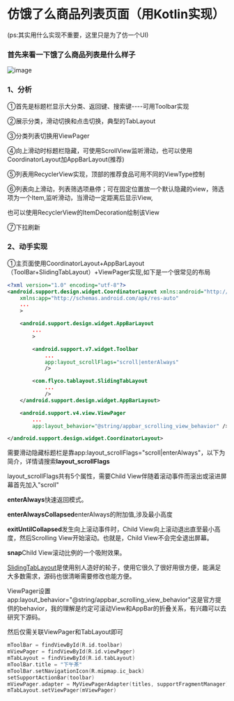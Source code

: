 # 仿饿了么商品列表页面（用Kotlin实现）
(ps:其实用什么实现不重要，这里只是为了仿一个UI)

### 首先来看一下饿了么商品列表是什么样子

![image](https://github.com/leiyun1993/ELeMaList/raw/master/screenshot/1.gif)

### 1、分析
①首先是标题栏显示大分类、返回键、搜索键----可用Toolbar实现

②展示分类，滑动切换和点击切换，典型的TabLayout

③分类列表切换用ViewPager

④向上滑动时标题栏隐藏，可使用ScrollView监听滑动，也可以使用CoordinatorLayout加AppBarLayout(推荐)

⑤列表用RecyclerView实现，顶部的推荐食品可用不同的ViewType控制

⑥列表向上滑动，列表筛选项悬停；可在固定位置放一个默认隐藏的view，筛选项为一个Item,监听滑动，当滑动一定距离后显示View,

也可以使用RecyclerView的ItemDecoration绘制该View

⑦下拉刷新

### 2、动手实现
①主页面使用CoordinatorLayout+AppBarLayout（ToolBar+SlidingTabLayout）+ViewPager实现,如下是一个很常见的布局

```xml
<?xml version="1.0" encoding="utf-8"?>
<android.support.design.widget.CoordinatorLayout xmlns:android="http://schemas.android.com/apk/res/android"
    xmlns:app="http://schemas.android.com/apk/res-auto"
    ...
    >

    <android.support.design.widget.AppBarLayout
        ...
        >

        <android.support.v7.widget.Toolbar
            ...
            app:layout_scrollFlags="scroll|enterAlways"
            />

        <com.flyco.tablayout.SlidingTabLayout
            ...
            />
    </android.support.design.widget.AppBarLayout>

    <android.support.v4.view.ViewPager
        ...
        app:layout_behavior="@string/appbar_scrolling_view_behavior" />

</android.support.design.widget.CoordinatorLayout>

```

需要滑动隐藏标题栏是靠app:layout_scrollFlags="scroll|enterAlways"，以下为简介，详情请搜索**layout_scrollFlags**

layout_scrollFlags共有5个属性，需要Child View伴随着滚动事件而滚出或滚进屏幕首先加入"scroll"

**enterAlways**快速返回模式。

**enterAlwaysCollapsed**enterAlways的附加值,涉及最小高度

**exitUntilCollapsed**发生向上滚动事件时，Child View向上滚动退出直至最小高度，然后Scrolling View开始滚动。也就是，Child View不会完全退出屏幕。

**snap**Child View滚动比例的一个吸附效果。

[SlidingTabLayout](https://github.com/H07000223/FlycoTabLayout)是使用别人造好的轮子，使用它很久了很好用很方便，能满足大多数需求，源码也很清晰需要修改也能方便。

ViewPager设置app:layout_behavior="@string/appbar_scrolling_view_behavior"这是官方提供的behavior，我的理解是约定可滚动View和AppBar的折叠关系，有兴趣可以去研究下源码。

然后仅需关联ViewPager和TabLayout即可
```kotlin
mToolBar = findViewById(R.id.toolbar)
mViewPager = findViewById(R.id.viewPager)
mTabLayout = findViewById(R.id.tabLayout)
mToolBar.title = "下午茶"
mToolBar.setNavigationIcon(R.mipmap.ic_back)
setSupportActionBar(toolbar)
mViewPager.adapter = MyViewPagerAdapter(titles, supportFragmentManager)
mTabLayout.setViewPager(mViewPager)
```